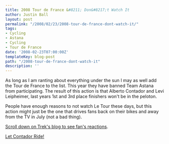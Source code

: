 ```yaml
---
title: 2008 Tour de France &#8211; Don&#8217;t Watch It
author: Justin Ball
layout: post
permalink: "/2008/02/23/2008-tour-de-france-dont-watch-it/"
tags:
- Cycling
- Astana
- Cycling
- Tour de France
date: '2008-02-23T07:00:00Z'
templateKey: blog-post
path: "/2008-tour-de-france-dont-watch-it"
description: ''
---
```


As long as I am ranting about everything under the sun I may as well add the Tour de France to the list. This year they have banned Team Astana from participating. The result of this action is that Alberto Contador and Levi Leipheimer, last years 1st and 3rd place finishers won't be in the peloton.

People have enough reasons to not watch Le Tour these days, but this action might just be the one that drives fans back on their bikes and away from the TV in July (not a bad thing).

[Scroll down on Trek's blog to see fan's reactions][1].

 [1]: http://trekroad.typepad.com/trekroad/2008/02/trek-at-the-tou.html

[Let Contador Ride!][2]

 [2]: http://www.contadoraltour.com/
